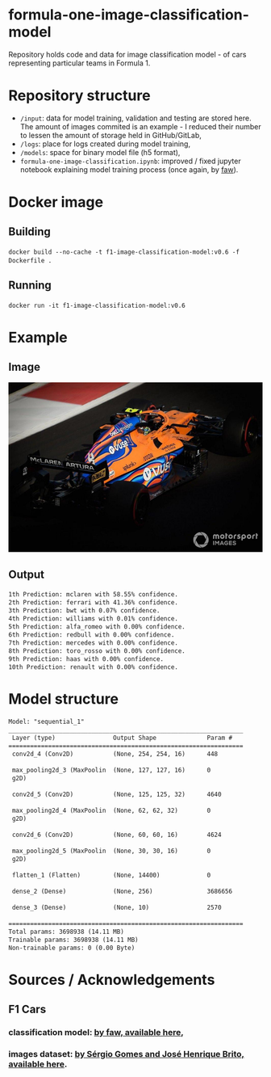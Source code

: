 # formula-one-image-classification-model
Repository holds code and data for image classification model - of cars representing particular teams in Formula 1.

# Repository structure
- `/input`: data for model training, validation and testing are stored here. The amount of images commited is an example - I reduced their number to lessen the amount of storage held in GitHub/GitLab,
- `/logs`: place for logs created during model training,
- `/models`: space for binary model file (h5 format),
- `formula-one-image-classification.ipynb`: improved / fixed jupyter notebook explaining model training process (once again, by [faw](https://github.com/faw01)).

# Docker image
## Building
`docker build --no-cache -t f1-image-classification-model:v0.6 -f Dockerfile .`
## Running
`docker run -it f1-image-classification-model:v0.6`

# Example
## Image
![sample image](./input/lando-norris-mclaren-mcl35m-1.png)

## Output
```
1th Prediction: mclaren with 58.55% confidence.
2th Prediction: ferrari with 41.36% confidence.
3th Prediction: bwt with 0.07% confidence.
4th Prediction: williams with 0.01% confidence.
5th Prediction: alfa_romeo with 0.00% confidence.
6th Prediction: redbull with 0.00% confidence.
7th Prediction: mercedes with 0.00% confidence.
8th Prediction: toro_rosso with 0.00% confidence.
9th Prediction: haas with 0.00% confidence.
10th Prediction: renault with 0.00% confidence.
```
# Model structure
```
Model: "sequential_1"
_________________________________________________________________
 Layer (type)                Output Shape              Param #   
=================================================================
 conv2d_4 (Conv2D)           (None, 254, 254, 16)      448       
                                                                 
 max_pooling2d_3 (MaxPoolin  (None, 127, 127, 16)      0         
 g2D)                                                            
                                                                 
 conv2d_5 (Conv2D)           (None, 125, 125, 32)      4640      
                                                                 
 max_pooling2d_4 (MaxPoolin  (None, 62, 62, 32)        0         
 g2D)                                                            
                                                                 
 conv2d_6 (Conv2D)           (None, 60, 60, 16)        4624      
                                                                 
 max_pooling2d_5 (MaxPoolin  (None, 30, 30, 16)        0         
 g2D)                                                            
                                                                 
 flatten_1 (Flatten)         (None, 14400)             0         
                                                                 
 dense_2 (Dense)             (None, 256)               3686656   
                                                                 
 dense_3 (Dense)             (None, 10)                2570      
                                                                 
=================================================================
Total params: 3698938 (14.11 MB)
Trainable params: 3698938 (14.11 MB)
Non-trainable params: 0 (0.00 Byte)
```

# Sources / Acknowledgements
## F1 Cars
### classification model: [by faw, available here](https://github.com/faw01/formula-one-image-classification-model),
### images dataset: [by Sérgio Gomes and José Henrique Brito, available here](https://github.com/2AiBAIT/F1CarsDataset).